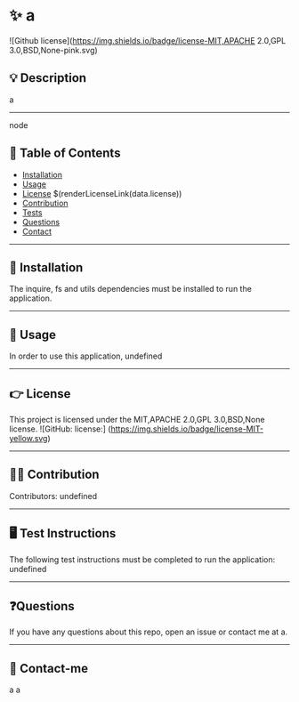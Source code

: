 
# ✨ a


![Github license](https://img.shields.io/badge/license-MIT,APACHE 2.0,GPL 3.0,BSD,None-pink.svg)

## 💡 Description
a  


---
node 
## 🔎 Table of Contents
* [Installation](#installation)
* [Usage](#usage)
* [License](#license)
$(renderLicenseLink(data.license))
* [Contribution](#contribution)
* [Tests](#testInstructions)
* [Questions](#questions)
* [Contact](#contact)

---

## 📌 Installation
The inquire, fs and utils dependencies must be installed to run the application.


---

## 📌 Usage
In order to use this application, undefined


---

## 👉 License
This project is licensed under the MIT,APACHE 2.0,GPL 3.0,BSD,None license.
![GitHub: license:] (https://img.shields.io/badge/license-MIT-yellow.svg)

---

## 🙌🏻 Contribution
Contributors: undefined

---

## 🖥️ Test Instructions
The following test instructions must be completed to run the application: undefined

---

## ❓Questions
If  you have any questions about this repo, open an issue or contact me at a.


---

## 📧 Contact-me
a
a

